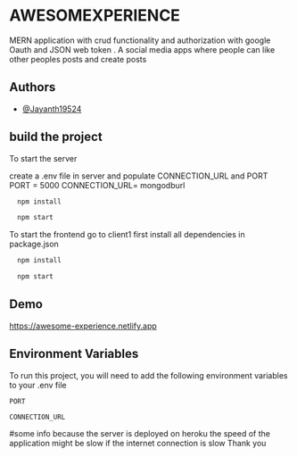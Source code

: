 
# AWESOMEXPERIENCE

MERN application with crud functionality and authorization with google Oauth and JSON web token . A social media apps where people can like other peoples posts and create posts

## Authors

- [@Jayanth19524](https://www.github.com/Jayanth19524)

  


## build the project

To start the server 

create a .env file in server and populate CONNECTION_URL and PORT
PORT = 5000
CONNECTION_URL= mongodburl

```bash
  npm install
```
```bash
  npm start
```

To start the frontend 
go to client1
first install all dependencies in package.json
```bash
  npm install
```

```bash
  npm start
```



  
## Demo
  
https://awesome-experience.netlify.app



## Environment Variables

To run this project, you will need to add the following environment variables to your .env file

`PORT`

`CONNECTION_URL`

#some info
because the server is deployed on heroku the speed of the application might be slow if the internet connection is slow 
Thank you
  
